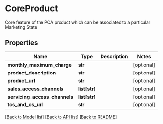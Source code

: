 # CoreProduct

Core feature of the PCA product which can be associated to a particular Marketing State
## Properties
Name | Type | Description | Notes
------------ | ------------- | ------------- | -------------
**monthly_maximum_charge** | **str** |  | [optional] 
**product_description** | **str** |  | [optional] 
**product_url** | **str** |  | [optional] 
**sales_access_channels** | **list[str]** |  | [optional] 
**servicing_access_channels** | **list[str]** |  | [optional] 
**tcs_and_cs_url** | **str** |  | [optional] 

[[Back to Model list]](../README.md#documentation-for-models) [[Back to API list]](../README.md#documentation-for-api-endpoints) [[Back to README]](../README.md)


